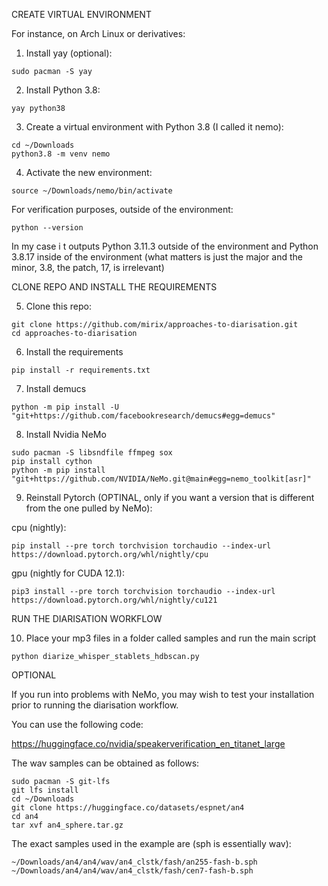 CREATE VIRTUAL ENVIRONMENT

For instance, on Arch Linux or derivatives:

1. Install yay (optional):

```
sudo pacman -S yay
```

2. Install Python 3.8:

```
yay python38
```

3. Create a virtual environment with Python 3.8 (I called it nemo):

```
cd ~/Downloads
python3.8 -m venv nemo
```

4. Activate the new environment:

```
source ~/Downloads/nemo/bin/activate
```

For verification purposes, outside of the environment:
```
python --version
```

In my case i t outputs Python 3.11.3 outside of the environment and Python 3.8.17 inside of the environment (what matters is just the major and the minor, 3.8, the patch, 17, is irrelevant)

CLONE REPO AND INSTALL THE REQUIREMENTS

5. Clone this repo:

```
git clone https://github.com/mirix/approaches-to-diarisation.git
cd approaches-to-diarisation
```

6. Install the requirements

```
pip install -r requirements.txt
```

7. Install demucs

```
python -m pip install -U "git+https://github.com/facebookresearch/demucs#egg=demucs"
```

8. Install Nvidia NeMo

```
sudo pacman -S libsndfile ffmpeg sox
pip install cython
python -m pip install "git+https://github.com/NVIDIA/NeMo.git@main#egg=nemo_toolkit[asr]"
```

9. Reinstall Pytorch (OPTINAL, only if you want a version that is different from the one pulled by NeMo):

cpu (nightly):

```
pip install --pre torch torchvision torchaudio --index-url https://download.pytorch.org/whl/nightly/cpu
```

gpu (nightly for CUDA 12.1):

```
pip3 install --pre torch torchvision torchaudio --index-url https://download.pytorch.org/whl/nightly/cu121
```

RUN THE DIARISATION WORKFLOW

10. Place your mp3 files in a folder called samples and run the main script

```
python diarize_whisper_stablets_hdbscan.py
```


OPTIONAL

If you run into problems with NeMo, you may wish to test your installation prior to running the diarisation workflow.

You can use the following code:

https://huggingface.co/nvidia/speakerverification_en_titanet_large

The wav samples can be obtained as follows:

```
sudo pacman -S git-lfs
git lfs install
cd ~/Downloads
git clone https://huggingface.co/datasets/espnet/an4
cd an4
tar xvf an4_sphere.tar.gz
```

The exact samples used in the example are (sph is essentially wav):

```
~/Downloads/an4/an4/wav/an4_clstk/fash/an255-fash-b.sph
~/Downloads/an4/an4/wav/an4_clstk/fash/cen7-fash-b.sph
```






